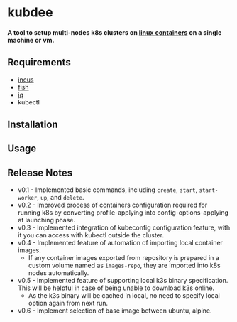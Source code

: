 # kubdee
#### A tool to setup multi-nodes k8s clusters on [linux containers](https://linuxcontainers.org/) on a single machine or vm.

## Requirements
* [incus](https://github.com/lxc/incus)
* [fish](https://github.com/fish-shell/fish-shell)
* [jq](https://stedolan.github.io/jq/)
* kubectl

## Installation


## Usage


## Release Notes
* v0.1 - Implemented basic commands, including `create`, `start`, `start-worker`, `up`, and `delete`.
* v0.2 - Improved process of containers configuration required for running k8s by converting profile-applying into config-options-applying at launching phase.
* v0.3 - Implemented integration of kubeconfig configuration feature, with it you can access with kubectl outside the cluster.
* v0.4 - Implemented feature of automation of importing local container images. 
  * If any container images exported from repository is prepared in a custom volume named as `images-repo`, they are imported into k8s nodes automatically.
* v0.5 - Implemented feature of supporting local k3s binary specification. This will be helpful in case of being unable to download k3s online. 
  * As the k3s binary will be cached in local, no need to specify local option again from next run.
* v0.6 - Implement selection of base image between ubuntu, alpine.